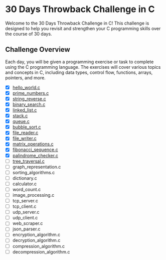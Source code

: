 # 30 Days Throwback Challenge in C

Welcome to the 30 Days Throwback Challenge in C! This challenge is designed to help you revisit and strengthen your C programming skills over the course of 30 days.

## Challenge Overview

Each day, you will be given a programming exercise or task to complete using the C programming language. The exercises will cover various topics and concepts in C, including data types, control flow, functions, arrays, pointers, and more.

- [x] [hello_world.c](./src/hello_world.c)
- [x] [prime_numbers.c](./src/prime_numbers.c)
- [x] [string_reverse.c](./src/string_reverse.c)
- [x] [binary_search.c](./src/binary_search.c)
- [x] [linked_list.c](./src/linked_list.c)
- [x] [stack.c](./src/stack.c)
- [x] [queue.c](./src/queue.c)
- [x] [bubble_sort.c](./src/bubble_sort.c)
- [x] [file_reader.c](./src/file_reader.c)
- [x] [file_writer.c](./src/file_writer.c)
- [x] [matrix_operations.c](./src/matrix_operations.c)
- [x] [fibonacci_sequence.c](./src/fibonacci_sequence.c)
- [x] [palindrome_checker.c](./src/palindrome_checker.c)
- [ ] [tree_traversal.c](./src/tree_traversal.c)
- [ ] graph_representation.c
- [ ] sorting_algorithms.c
- [ ] dictionary.c
- [ ] calculator.c
- [ ] word_count.c
- [ ] image_processing.c
- [ ] tcp_server.c
- [ ] tcp_client.c
- [ ] udp_server.c
- [ ] udp_client.c
- [ ] web_scraper.c
- [ ] json_parser.c
- [ ] encryption_algorithm.c
- [ ] decryption_algorithm.c
- [ ] compression_algorithm.c
- [ ] decompression_algorithm.c
